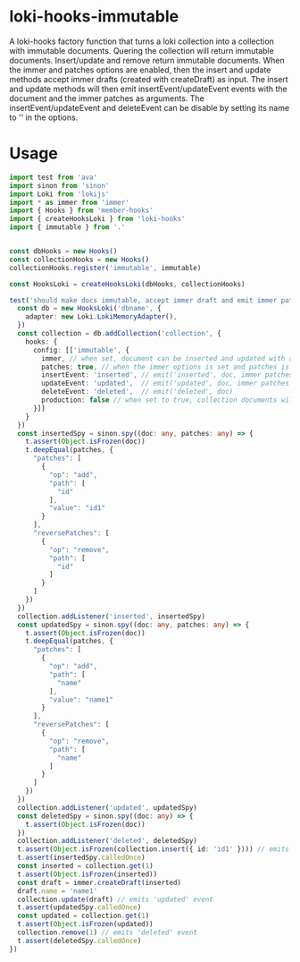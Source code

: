 # loki-hooks-immutable

A loki-hooks factory function that turns a loki collection into a collection with immutable documents.
Quering the collection will return immutable documents. Insert/update and remove return immutable documents.
When the immer and patches options are enabled, then the insert and update methods accept immer drafts (created
with createDraft) as input. The insert and update methods will then emit insertEvent/updateEvent events with the 
document and the immer patches as arguments. The insertEvent/updateEvent and deleteEvent can be disable by setting
its name to '' in the options.

# Usage

```typescript
import test from 'ava'
import sinon from 'sinon'
import Loki from 'lokijs'
import * as immer from 'immer'
import { Hooks } from 'member-hooks'
import { createHooksLoki } from 'loki-hooks'
import { immutable } from '.'


const dbHooks = new Hooks()
const collectionHooks = new Hooks()
collectionHooks.register('immutable', immutable)

const HooksLoki = createHooksLoki(dbHooks, collectionHooks)

test('should make docs immutable, accept immer draft and emit immer patches', t => {
  const db = new HooksLoki('dbname', {
    adapter: new Loki.LokiMemoryAdapter(),
  })
  const collection = db.addCollection('collection', {
    hooks: {
      config: [['immutable', {
        immer, // when set, document can be inserted and updated with an immer draft
        patches: true, // when the immer options is set and patches is true, then generate immer patches
        insertEvent: 'inserted', // emit('inserted', doc, immer patches of changes made by app on immer draft)
        updateEvent: 'updated',  // emit('updated', doc, immer patches of changes made by app on immer draft)
        deleteEvent: 'deleted',  // emit('deleted', doc)
        production: false // when set to true, collection documents will not be frozen
      }]]
    }
  })
  const insertedSpy = sinon.spy((doc: any, patches: any) => {
    t.assert(Object.isFrozen(doc))
    t.deepEqual(patches, {
      "patches": [
        {
          "op": "add",
          "path": [
            "id"
          ],
          "value": "id1"
        }
      ],
      "reversePatches": [
        {
          "op": "remove",
          "path": [
            "id"
          ]
        }
      ]
    })
  })
  collection.addListener('inserted', insertedSpy)
  const updatedSpy = sinon.spy((doc: any, patches: any) => {
    t.assert(Object.isFrozen(doc))
    t.deepEqual(patches, {
      "patches": [
        {
          "op": "add",
          "path": [
            "name"
          ],
          "value": "name1"
        }
      ],
      "reversePatches": [
        {
          "op": "remove",
          "path": [
            "name"
          ]
        }
      ]
    })
  })
  collection.addListener('updated', updatedSpy)
  const deletedSpy = sinon.spy((doc: any) => {
    t.assert(Object.isFrozen(doc))
  })
  collection.addListener('deleted', deletedSpy)
  t.assert(Object.isFrozen(collection.insert({ id: 'id1' }))) // emits 'inserted' event
  t.assert(insertedSpy.calledOnce)
  const inserted = collection.get(1)
  t.assert(Object.isFrozen(inserted))
  const draft = immer.createDraft(inserted)
  draft.name = 'name1'
  collection.update(draft) // emits 'updated' event
  t.assert(updatedSpy.calledOnce)
  const updated = collection.get(1)
  t.assert(Object.isFrozen(updated))
  collection.remove(1) // emits 'deleted' event
  t.assert(deletedSpy.calledOnce)
})
```
